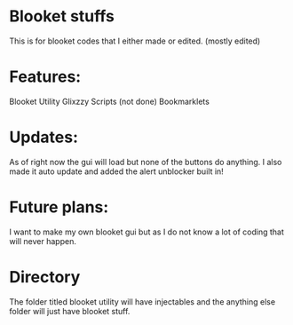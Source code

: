 # Blooket stuffs
This is for blooket codes that I either made or edited. (mostly edited)
          
# Features:
Blooket Utility Glixzzy Scripts (not done) Bookmarklets
      
# Updates:
As of right now the gui will load but none of the buttons do anything.          I also made it auto update and added the alert unblocker built in!
     
# Future plans:
I want to make my own blooket gui but as I do not know a lot of coding that will never happen.
      
# Directory 
The folder titled blooket utility will have injectables and the anything else folder will just have blooket stuff.
